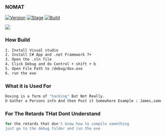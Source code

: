### NOMAT
<p><a href="https://github.com/NanoSecc/NOMAT/"><img src="https://img.shields.io/badge/NOMAT-1.0-brightgreen.svg" alt="Version" data-canonical-src="https://img.shields.io/badge/NOMAT-brightgreen.svg?maxAge=259200" style="max-width:100%;"></a>
<a href="https://github.com/NanoSecc/NOMAT/"><img src="https://img.shields.io/badge/Release-Stable-orange.svg" alt="Stage" data-canonical-src="https://img.shields.io/badge/Release-Stable-orange.svg" style="max-width:100%;"></a>
<a href="https://github.com/NanoSecc/NOMAT/"><img src="https://img.shields.io/badge/Supported%20OS-Linux%2FWindows-brightgreengreen.svg" alt="Build" data-canonical-src="https://img.shields.io/badge/Supported%20OS-Linux%2FWindows-brightgreengreen.svg" style="max-width:100%;"></a></p>
<img src="https://cdn.discordapp.com/attachments/734962728208171008/735422548665171979/unknown.png" data-canonical-src="https://cdn.discordapp.com/attachments/734962728208171008/735422548665171979/unknown.png" style="max-width:100%;">


### How Build

```bash
1. Install Visual studio 
2. Install C# App and .net Framework 7+
3. Open the .sln file
4. Click Debug and do Control + shift + b
5. Open File Path to /debug/dox.exe
6. run the exe
```
### What it is Used For
```bash 
Doxing is a form of "hacking" But Not Really. 
U Gather a Persons info And then Post it Somewhere Example : James,same,54,123 main lane,911
```
### For The Retards THat Dont Understand 
```bash 
for the retards that don't know how to compile something 
just go to the debug folder and run the exe
```
